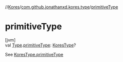 //[Kores](../../index.md)/[com.github.jonathanxd.kores.type](index.md)/[primitiveType](primitive-type.md)

# primitiveType

[jvm]\
val [Type](https://docs.oracle.com/javase/8/docs/api/java/lang/reflect/Type.html).[primitiveType](primitive-type.md): [KoresType](-kores-type/index.md)?

See [KoresType.primitiveType](-kores-type/primitive-type.md)
